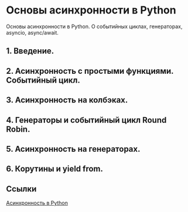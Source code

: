 # Основы асинхронности в Python
Основы асинхронности в Python. О событийных циклах, генераторах, asyncio, async/await.
## 1. Введение.
## 2. Асинхронность с простыми функциями. Событийный цикл.
## 3. Асинхронность на колбэках.
## 4. Генераторы и событийный цикл Round Robin.
## 5. Асинхронность на генераторах.
## 6. Корутины и yield from.
## Ссылки
[Асинхронность в Python](https://www.youtube.com/playlist?list=PLlWXhlUMyooawilqK4lPXRvxtbYiw34S8)
